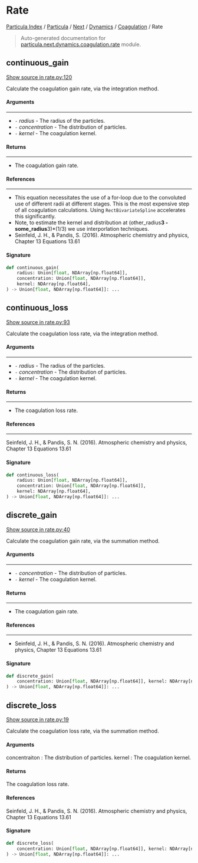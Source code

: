# Rate

[Particula Index](../../../../README.md#particula-index) / [Particula](../../../index.md#particula) / [Next](../../index.md#next) / [Dynamics](../index.md#dynamics) / [Coagulation](./index.md#coagulation) / Rate

> Auto-generated documentation for [particula.next.dynamics.coagulation.rate](https://github.com/Gorkowski/particula/blob/main/particula/next/dynamics/coagulation/rate.py) module.

## continuous_gain

[Show source in rate.py:120](https://github.com/Gorkowski/particula/blob/main/particula/next/dynamics/coagulation/rate.py#L120)

Calculate the coagulation gain rate, via the integration method.

#### Arguments

-----
- `-` *radius* - The radius of the particles.
- `-` *concentration* - The distribution of particles.
- `-` *kernel* - The coagulation kernel.

#### Returns

--------
- The coagulation gain rate.

#### References

----------
- This equation necessitates the use of a for-loop due to the
convoluted use of different radii at different stages. This is the
most expensive step of all coagulation calculations. Using
`RectBivariateSpline` accelerates this significantly.
- Note, to estimate the kernel and distribution at
(other_radius**3 - some_radius**3)*(1/3)
we use interporlation techniques.
- Seinfeld, J. H., & Pandis, S. (2016). Atmospheric chemistry and
physics, Chapter 13 Equations 13.61

#### Signature

```python
def continuous_gain(
    radius: Union[float, NDArray[np.float64]],
    concentration: Union[float, NDArray[np.float64]],
    kernel: NDArray[np.float64],
) -> Union[float, NDArray[np.float64]]: ...
```



## continuous_loss

[Show source in rate.py:93](https://github.com/Gorkowski/particula/blob/main/particula/next/dynamics/coagulation/rate.py#L93)

Calculate the coagulation loss rate, via the integration method.

#### Arguments

-----
- `-` *radius* - The radius of the particles.
- `-` *concentration* - The distribution of particles.
- `-` *kernel* - The coagulation kernel.

#### Returns

--------
- The coagulation loss rate.

#### References

----------
Seinfeld, J. H., & Pandis, S. N. (2016). Atmospheric chemistry and
physics, Chapter 13 Equations 13.61

#### Signature

```python
def continuous_loss(
    radius: Union[float, NDArray[np.float64]],
    concentration: Union[float, NDArray[np.float64]],
    kernel: NDArray[np.float64],
) -> Union[float, NDArray[np.float64]]: ...
```



## discrete_gain

[Show source in rate.py:40](https://github.com/Gorkowski/particula/blob/main/particula/next/dynamics/coagulation/rate.py#L40)

Calculate the coagulation gain rate, via the summation method.

#### Arguments

-----
- `-` *concentration* - The distribution of particles.
- `-` *kernel* - The coagulation kernel.

#### Returns

--------
- The coagulation gain rate.

#### References

----------
- Seinfeld, J. H., & Pandis, S. N. (2016). Atmospheric chemistry and
physics, Chapter 13 Equations 13.61

#### Signature

```python
def discrete_gain(
    concentration: Union[float, NDArray[np.float64]], kernel: NDArray[np.float64]
) -> Union[float, NDArray[np.float64]]: ...
```



## discrete_loss

[Show source in rate.py:19](https://github.com/Gorkowski/particula/blob/main/particula/next/dynamics/coagulation/rate.py#L19)

Calculate the coagulation loss rate, via the summation method.

#### Arguments

concentraiton : The distribution of particles.
kernel : The coagulation kernel.

#### Returns

The coagulation loss rate.

#### References

Seinfeld, J. H., & Pandis, S. N. (2016). Atmospheric chemistry and
physics, Chapter 13 Equations 13.61

#### Signature

```python
def discrete_loss(
    concentration: Union[float, NDArray[np.float64]], kernel: NDArray[np.float64]
) -> Union[float, NDArray[np.float64]]: ...
```
